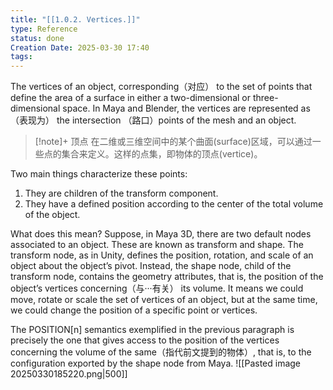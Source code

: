 ```yaml
---
title: "[[1.0.2. Vertices.]]"
type: Reference
status: done
Creation Date: 2025-03-30 17:40
tags:
---
```

The vertices of an object, corresponding（对应） to the set of points that define the area of a surface in either a two-dimensional or three-dimensional space. In Maya and Blender, the vertices are represented as（表现为） the intersection （路口）points of the mesh and an object.
> [!note]+ 顶点
> 在二维或三维空间中的某个曲面(surface)区域，可以通过一些点的集合来定义。这样的点集，即物体的顶点(vertice)。

Two main things characterize these points:
1. They are children of the transform component.
2. They have a defined position according to the center of the total volume of the object.

What does this mean? Suppose, in Maya 3D, there are two default nodes associated to an object. These are known as transform and shape. The transform node, as in Unity, defines the position, rotation, and scale of an object about the object’s pivot. Instead, the shape node, child of the transform node, contains the geometry attributes, that is, the position of the object’s vertices concerning（与···有关） its volume. It means we could move, rotate or scale the set of vertices of an object, but at the same time, we could change the position of a specific point or vertices.

The POSITION[n] semantics exemplified in the previous paragraph is precisely the one that gives access to the position of the vertices concerning the volume of the same（指代前文提到的物体）, that is, to the configuration exported by the shape node from Maya.
![[Pasted image 20250330185220.png|500]]
